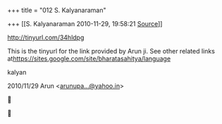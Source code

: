 +++
title = "012 S. Kalyanaraman"

+++
[[S. Kalyanaraman	2010-11-29, 19:58:21 [Source](https://groups.google.com/g/bvparishat/c/AVgJAgoee_A)]]



<http://tinyurl.com/34hldpg>

  

This is the tinyurl for the link provided by Arun ji. See other related links at<https://sites.google.com/site/bharatasahitya/language>

  

[](https://sites.google.com/site/bharatasahitya/language)kalyan  
  
  

2010/11/29 Arun \<[arunupa...@yahoo.in]()\>  





